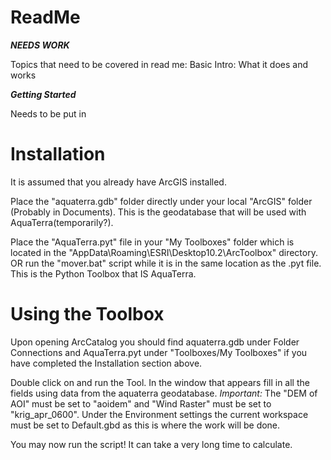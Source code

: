 # ReadMe

***NEEDS WORK***

Topics that need to be covered in read me:
Basic Intro: What it does and works

***Getting Started***   

Needs to be put in

Installation
============

It is assumed that you already have ArcGIS installed.

Place the "aquaterra.gdb" folder directly under your local "ArcGIS" folder
(Probably in Documents). This is the geodatabase that will be used with
AquaTerra(temporarily?).

Place the "AquaTerra.pyt" file in your "My Toolboxes" folder which is located
in the "AppData\Roaming\ESRI\Desktop10.2\ArcToolbox" directory. OR run the
"mover.bat" script while it is in the same location as the .pyt file. This is
the Python Toolbox that IS AquaTerra.

Using the Toolbox
=================

Upon opening ArcCatalog you should find aquaterra.gdb under Folder
Connections and AquaTerra.pyt under "Toolboxes/My Toolboxes" if you have
completed the Installation section above.

Double click on and run the Tool. In the window that appears fill in all the
fields using data from the aquaterra geodatabase. *Important:* The "DEM of
AOI" must be set to "aoidem" and "Wind Raster" must be set to
"krig_apr_0600". Under the Environment settings the current workspace must be
set to Default.gbd as this is where the work will be done.

You may now run the script! It can take a very long time to calculate. 
